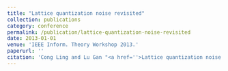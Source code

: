 ```yaml
---
title: "Lattice quantization noise revisited"
collection: publications
category: conference
permalink: /publication/lattice-quantization-noise-revisited
date: 2013-01-01
venue: 'IEEE Inform. Theory Workshop 2013.'
paperurl: ''
citation: 'Cong Ling and Lu Gan "<a href=''>Lattice quantization noise revisited</a>", IEEE Inform. Theory Workshop 2013.'
---
```

